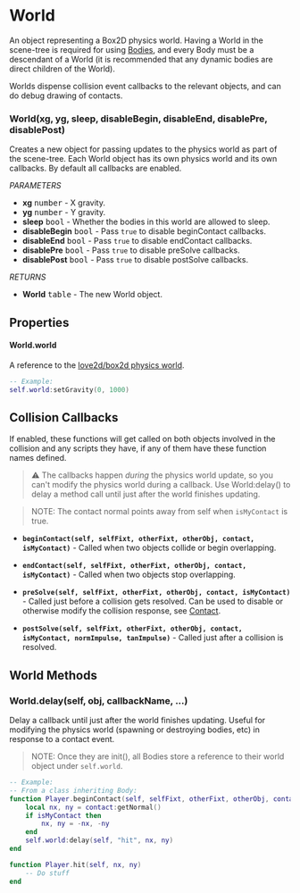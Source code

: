 World
=====

An object representing a Box2D physics world. Having a World in the scene-tree is required for using [Bodies](Body.md), and every Body must be a descendant of a World (it is recommended that any dynamic bodies are direct children of the World).

Worlds dispense collision event callbacks to the relevant objects, and can do debug drawing of contacts.

### World(xg, yg, sleep, disableBegin, disableEnd, disablePre, disablePost)
Creates a new object for passing updates to the physics world as part of the scene-tree. Each World object has its own physics world and its own callbacks. By default all callbacks are enabled.

_PARAMETERS_
* __xg__ <kbd>number</kbd> - X gravity.
* __yg__ <kbd>number</kbd> - Y gravity.
* __sleep__ <kbd>bool</kbd> - Whether the bodies in this world are allowed to sleep.
* __disableBegin__ <kbd>bool</kbd> - Pass `true` to disable beginContact callbacks.
* __disableEnd__ <kbd>bool</kbd> - Pass `true` to disable endContact callbacks.
* __disablePre__ <kbd>bool</kbd> - Pass `true` to disable preSolve callbacks.
* __disablePost__ <kbd>bool</kbd> - Pass `true` to disable postSolve callbacks.

_RETURNS_
* __World__ <kbd>table</kbd> - The new World object.

Properties
----------

#### World.world
A reference to the [love2d/box2d physics world](https://love2d.org/wiki/World).

```lua
-- Example:
self.world:setGravity(0, 1000)
```

Collision Callbacks
-------------------

If enabled, these functions will get called on both objects involved in the collision and any scripts they have, if any of them have these function names defined.

> :warning: The callbacks happen _during_ the physics world update, so you can't modify the physics world during a callback. Use World:delay() to delay a method call until just after the world finishes updating.

> NOTE: The contact normal points away from self when `isMyContact` is true.

* __`beginContact(self, selfFixt, otherFixt, otherObj, contact, isMyContact)`__ - Called when two objects collide or begin overlapping.

* __`endContact(self, selfFixt, otherFixt, otherObj, contact, isMyContact)`__ - Called when two objects stop overlapping.

* __`preSolve(self, selfFixt, otherFixt, otherObj, contact, isMyContact)`__ - Called just before a collision gets resolved. Can be used to disable or otherwise modify the collision response, see [Contact](https://love2d.org/wiki/Contact).

* __`postSolve(self, selfFixt, otherFixt, otherObj, contact, isMyContact, normImpulse, tanImpulse)`__ - Called just after a collision is resolved.

World Methods
-------------

### World.delay(self, obj, callbackName, ...)
Delay a callback until just after the world finishes updating. Useful for modifying the physics world (spawning or destroying bodies, etc) in response to a contact event.

> NOTE: Once they are init(), all Bodies store a reference to their world object under `self.world`.

```lua
-- Example:
-- From a class inheriting Body:
function Player.beginContact(self, selfFixt, otherFixt, otherObj, contact, isMyContact)
	local nx, ny = contact:getNormal()
	if isMyContact then
		nx, ny = -nx, -ny
	end
	self.world:delay(self, "hit", nx, ny)
end

function Player.hit(self, nx, ny)
	-- Do stuff
end
```
